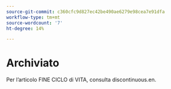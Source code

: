 ```yaml
---
source-git-commit: c360cfc9d827ec42be490ae6279e98cea7e91dfa
workflow-type: tm+mt
source-wordcount: '7'
ht-degree: 14%

---
```

# Archiviato

Per l’articolo FINE CICLO di VITA, consulta discontinuous.en.
